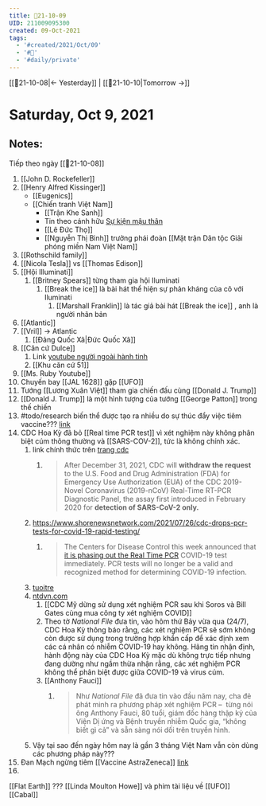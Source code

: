 ```yaml
---
title: 📝21-10-09
UID: 211009095300
created: 09-Oct-2021
tags:
  - '#created/2021/Oct/09'
  - '#📅'
  - '#daily/private'
---
```

[[📝21-10-08|<- Yesterday]] | [[📝21-10-10|Tomorrow ->]]
# Saturday, Oct 9, 2021

## Notes:
Tiếp theo ngày [[📝21-10-08]]
1. [[John D. Rockefeller]]
2. [[Henry Alfred Kissinger]]
	- [[Eugenics]]
	- [[Chiến tranh Việt Nam]]
		- [[Trận Khe Sanh]]
		- Tin theo cánh hữu [Sự kiện mậu thân](https://blogchiasekienthuc.com/series/mau-than-1968)
		- [[Lê Đức Thọ]]
		- [[Nguyễn Thị Bình]] trưởng phái đoàn [[Mặt trận Dân tộc Giải phóng miền Nam Việt Nam]]
3. [[Rothschild family]]
4. [[Nicola Tesla]] vs [[Thomas Edison]]
5.  [[Hội Illuminati]] 
	1.  [[Britney Spears]] từng tham gia hội Iluminati
		1.  [[Break the ice]] là bài hát thể hiện sự phản kháng của cô với Iluminati
			1.  [[Marshall Franklin]] là tác giả bài hát [[Break the ice]] , anh là người nhân bản
6.  [[Atlantic]]
7.  [[Vril]] -> Atlantic
	1.  [[Đảng Quốc Xã|Đức Quốc Xã]]
8.  [[Căn cứ Dulce]]
	1.  Link [youtube người ngoài hành tinh](https://www.youtube.com/watch?v=lT98Cs40Twc)
	2.  [[Khu căn cứ 51]]	
9. [[Ms. Ruby Youtube]]
10. Chuyến bay [[JAL 1628]] gặp [[UFO]]
11. Tướng [[Lương Xuân Việt]] tham gia chiến đấu cùng [[Donald J. Trump]]
12. [[Donald J. Trump]] là một hình tượng của tướng [[George Patton]] trong thế chiến
13. #todo/research biến thể được tạo ra nhiều do sự thúc đẩy việc tiêm vaccine??? [link](https://www.ntdvn.com/the-gioi/nha-khoa-hoc-doat-giai-nobel-viec-tiem-vaccine-hang-loat-la-mot-sai-lam-khong-the-chap-nhan-218626.html)
14. CDC Hoa Kỳ đã bỏ [[Real time PCR test]] vì xét nghiệm này không phân biệt cúm thông thường và [[SARS-COV-2]], tức là không chính xác. 
	1. link chính thức trên [trang cdc](https://www.cdc.gov/csels/dls/locs/2021/07-21-2021-lab-alert-Changes_CDC_RT-PCR_SARS-CoV-2_Testing_1.html)
		1. >After December 31, 2021, CDC will **withdraw the request** to the U.S. Food and Drug Administration (FDA) for Emergency Use Authorization (EUA) of the CDC 2019-Novel Coronavirus (2019-nCoV) Real-Time RT-PCR Diagnostic Panel, the assay first introduced in February 2020 for **detection of SARS-CoV-2 only.**
	2. https://www.shorenewsnetwork.com/2021/07/26/cdc-drops-pcr-tests-for-covid-19-rapid-testing/
		1. > The Centers for Disease Control this week announced that [it is phasing out the Real Time PCR](https://www.cdc.gov/csels/dls/locs/2021/07-21-2021-lab-alert-Changes_CDC_RT-PCR_SARS-CoV-2_Testing_1.html) COVID-19 test immediately. PCR tests will no longer be a valid and recognized method for determining COVID-19 infection.
	3. [tuoitre](https://tuoitre.vn/vi-sao-cdc-my-ngung-xet-nghiem-pcr-vao-cuoi-nam-2021-20210725143723048.htm?fbclid=IwAR09OD04hDI9nARnfqb4YXEEPL7T_OILbWw2NqDy6kgbKbcc1sXk2YjNepk&zarsrc=30&utm_source=zalo&utm_medium=zalo&utm_campaign=zalo)
	4. [ntdvn.com](https://www.ntdvn.com/the-gioi/cdc-my-dung-su-dung-pcr-sau-khi-soros-va-bill-gates-mua-mot-cong-ty-xet-nghiem-covid-222461.html)
		1. [[CDC Mỹ dừng sử dụng xét nghiệm PCR sau khi Soros và Bill Gates cùng mua công ty xét nghiệm COVID]]
		2. Theo tờ _National File_ đưa tin, vào hôm thứ Bảy vừa qua (24/7), CDC Hoa Kỳ thông báo rằng, các xét nghiệm PCR sẽ sớm không còn được sử dụng trong trường hợp khẩn cấp để xác định xem các cá nhân có nhiễm COVID-19 hay không. Hãng tin nhận định, hành động này của CDC Hoa Kỳ mặc dù không trực tiếp nhưng đang dường như ngầm thừa nhận rằng, các xét nghiệm PCR không thể phân biệt được giữa COVID-19 và virus cúm.
		3. [[Anthony Fauci]]
			1. >Như _National File_ đã đưa tin vào đầu năm nay, cha đẻ phát minh ra phương pháp xét nghiệm PCR –  từng nói ông Anthony Fauci, 80 tuổi, giám đốc hàng thập kỷ của Viện Dị ứng và Bệnh truyền nhiễm Quốc gia, “không biết gì cả” và sẵn sàng nói dối trên truyền hình.
	5. Vậy tại sao đến ngày hôm nay là gần 3 tháng Việt Nam vẫn còn dùng các phương pháp này???
15. Đan Mạch ngừng tiêm [[Vaccine AstraZeneca]] [link](https://baotintuc.vn/the-gioi/dan-mach-ngung-su-dung-vinh-vien-vaccine-astrazeneca-20210415063604506.htm)
16.  
[[Flat Earth]] ???
[[Linda Moulton Howe]] và phim tài liệu về [[UFO]]
[[Cabal]]

